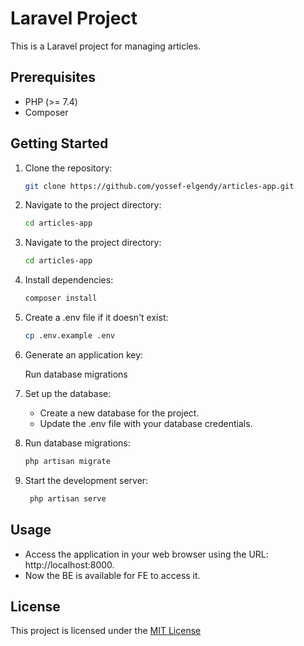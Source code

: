 # Laravel Project

This is a Laravel project for managing articles.

## Prerequisites

- PHP (>= 7.4)
- Composer

## Getting Started

1. Clone the repository:

   ```bash
   git clone https://github.com/yossef-elgendy/articles-app.git

2. Navigate to the project directory:

    ```bash
    cd articles-app

2. Navigate to the project directory:

    ```bash
    cd articles-app

3. Install dependencies:

    ```bash
    composer install

4. Create a .env file if it doesn't exist:

    ```bash
    cp .env.example .env

5. Generate an application key:

   Run database migrations

6. Set up the database:

   - Create a new database for the project.
   - Update the .env file with your database credentials.

7. Run database migrations:

    ```bash
    php artisan migrate

8. Start the development server:

   ```bash
    php artisan serve
## Usage
- Access the application in your web browser using the URL: http://localhost:8000.
- Now the BE is available for FE to access it.

## License
This project is licensed under the [MIT License](https://opensource.org/license/mit/)
